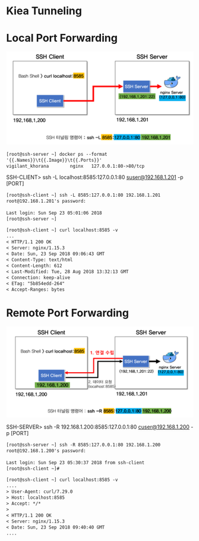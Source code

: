 # Kiea Tunneling

# Local Port Forwarding

![SSH Tunnel Local](./SSH_Tunnel_Local_20221026.png)

```
[root@ssh-server ~] docker ps --format '{{.Names}}\t{{.Image}}\t{{.Ports}}'
vigilant_khorana        nginx   127.0.0.1:80->80/tcp
```

SSH-CLIENT> ssh -L localhost:8585:127.0.0.1:80 suser@192.168.1.201 -p [PORT]
```
[root@ssh-client ~] ssh -L 8585:127.0.0.1:80 192.168.1.201
root@192.168.1.201's password:

Last login: Sun Sep 23 05:01:06 2018
[root@ssh-server ~]
```

```
[root@ssh-client ~] curl localhost:8585 -v
...
< HTTP/1.1 200 OK
< Server: nginx/1.15.3
< Date: Sun, 23 Sep 2018 09:06:43 GMT
< Content-Type: text/html
< Content-Length: 612
< Last-Modified: Tue, 28 Aug 2018 13:32:13 GMT
< Connection: keep-alive
< ETag: "5b854edd-264"
< Accept-Ranges: bytes
```

# Remote Port Forwarding

![SSH Tunnel Remote](./SSH_Tunnel_Remote_20221026.png)

SSH-SERVER> ssh -R 192.168.1.200:8585:127.0.0.1:80 cuser@192.168.1.200 -p [PORT]
```
[root@ssh-server ~] ssh -R 8585:127.0.0.1:80 192.168.1.200
root@192.168.1.200's password:

Last login: Sun Sep 23 05:30:37 2018 from ssh-client
[root@ssh-client ~]#
```

```
[root@ssh-client ~] curl localhost:8585 -v
....
> User-Agent: curl/7.29.0
> Host: localhost:8585
> Accept: */*
>
< HTTP/1.1 200 OK
< Server: nginx/1.15.3
< Date: Sun, 23 Sep 2018 09:40:40 GMT
....
```
